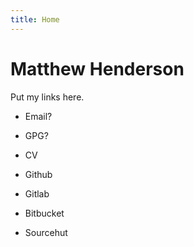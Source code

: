 ```yaml
---
title: Home
---
```


# Matthew Henderson

Put my links here.

* Email?
* GPG?
* CV

* Github
* Gitlab
* Bitbucket
* Sourcehut
